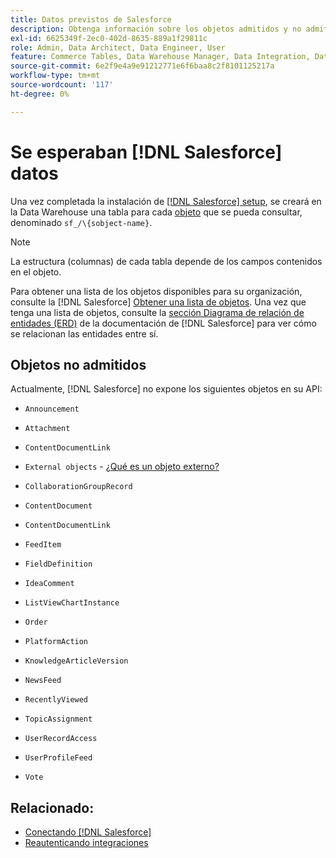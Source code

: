 ```yaml
---
title: Datos previstos de Salesforce
description: Obtenga información sobre los objetos admitidos y no admitidos en los datos de Salesforce.
exl-id: 6625349f-2ec0-402d-8635-889a1f29811c
role: Admin, Data Architect, Data Engineer, User
feature: Commerce Tables, Data Warehouse Manager, Data Integration, Data Import/Export
source-git-commit: 6e2f9e4a9e91212771e6f6baa8c2f8101125217a
workflow-type: tm+mt
source-wordcount: '117'
ht-degree: 0%

---
```


# Se esperaban [!DNL Salesforce] datos

Una vez completada la instalación de [[!DNL Salesforce] setup](../integrations/salesforce.md), se creará en la Data Warehouse una tabla para cada [objeto](https://developer.salesforce.com/docs/atlas.en-us.object_reference.meta/object_reference/sforce_api_objects_concepts.htm) que se pueda consultar, denominado `sf_/\{sobject-name}`.

>[!NOTE]
>
>La estructura (columnas) de cada tabla depende de los campos contenidos en el objeto.

Para obtener una lista de los objetos disponibles para su organización, consulte la [!DNL Salesforce] [Obtener una lista de objetos](https://developer.salesforce.com/docs/atlas.en-us.api_rest.meta/api_rest/dome_describeGlobal.htm). Una vez que tenga una lista de objetos, consulte la [sección Diagrama de relación de entidades (ERD)](https://developer.salesforce.com/docs/atlas.en-us.object_reference.meta/object_reference/sforce_api_erd_knowledge.htm) de la documentación de [!DNL Salesforce] para ver cómo se relacionan las entidades entre sí.

## Objetos no admitidos

Actualmente, [!DNL Salesforce] no expone los siguientes objetos en su API:

* `Announcement`
* `Attachment`
* `ContentDocumentLink`
* `External objects` - [¿Qué es un objeto externo?](https://developer.salesforce.com/docs/atlas.en-us.object_reference.meta/object_reference/sforce_api_objects_external_objects.htm)
* `CollaborationGroupRecord`
* `ContentDocument`
* `ContentDocumentLink`
* `FeedItem`
* `FieldDefinition`
* `IdeaComment`
* `ListViewChartInstance`
* `Order`
* `PlatformAction`

* `KnowledgeArticleVersion`
* `NewsFeed`
* `RecentlyViewed`
* `TopicAssignment`
* `UserRecordAccess`
* `UserProfileFeed`
* `Vote`

## Relacionado:

* [Conectando [!DNL Salesforce]](../integrations/salesforce.md)
* [Reautenticando integraciones](https://experienceleague.adobe.com/docs/commerce-knowledge-base/kb/how-to/mbi-reauthenticating-integrations.html)
